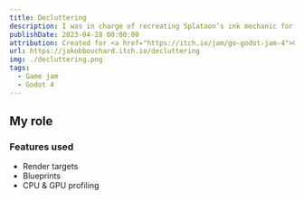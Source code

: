 ```yaml
---
title: Decluttering
description: I was in charge of recreating Splatoon’s ink mechanic for a project.
publishDate: 2023-04-28 00:00:00
attribution: Created for <a href="https://itch.io/jam/go-godot-jam-4">GoGodotJam 4</a>
url: https://jakobbouchard.itch.io/decluttering
img: ./decluttering.png
tags:
  - Game jam
  - Godot 4
---
```


## My role

### Features used

- Render targets
- Blueprints
- CPU & GPU profiling
